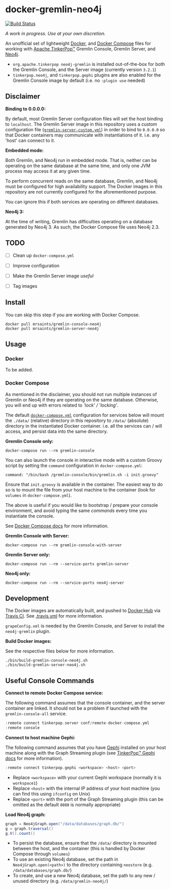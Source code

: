 # docker-gremlin-neo4j

[![Build Status](https://travis-ci.org/MrSaints/docker-gremlin-neo4j.svg?branch=master)](https://travis-ci.org/MrSaints/docker-gremlin-neo4j)


_A work in progress. Use at your own discretion._

An unofficial set of lightweight [Docker][docker], and [Docker Compose][docker-compose] files for working with [Apache TinkerPop™][tinkerpop] Gremlin Console, Gremlin Server, and [Neo4j][neo4j].

- `org.apache.tinkerpop neo4j-gremlin` is installed out-of-the-box for both the Gremlin Console, and the Server image (currently version `3.2.1`)
- `tinkerpop.neo4j`, and `tinkerpop.gephi` plugins are also enabled for the Gremlin Console image by default (i.e. no `:plugin use` needed)


## Disclaimer

**Binding to 0.0.0.0:**

By default, most Gremlin Server configuration files will set the host binding to `localhost`. The Gremlin Server image in this repository uses a custom configuration file ([`gremlin-server-custom.yml`](gremlin-server-neo4j/conf/gremlin-server-custom.yml)) in order to bind to `0.0.0.0` so that Docker containers may communicate with instantiations of it. i.e. any 'host' can connect to it.

**Embedded mode:**

Both Gremlin, and Neo4j run in embedded mode. That is, neither can be operating on the same database at the same time, and only one JVM process may access it at any given time.

To perform concurrent reads on the same database, Gremlin, and Neo4j must be configured for high availability support. The Docker images in this repository are not currently configured for the aforementioned purpose.

You can ignore this if both services are operating on different databases.

**Neo4j 3:**

At the time of writing, Gremlin has difficulties operating on a database generated by Neo4j 3. As such, the Docker Compose file uses Neo4j 2.3.


## TODO

- [ ] Clean up `docker-compose.yml`
- [ ] Improve configuration
- [ ] Make the Gremlin Server image _useful_
- [ ] Tag images


## Install

You can skip this step if you are working with Docker Compose.

    docker pull mrsaints/gremlin-console-neo4j
    docker pull mrsaints/gremlin-server-neo4j


## Usage

### Docker

To be added.

### Docker Compose

As mentioned in the disclaimer, you should not run multiple instances of Gremlin or Neo4j if they are operating on the same database. Otherwise, you will end up with errors related to _'lock' / 'locking'_.

The default [`docker-compose.yml`](docker-compose.yml) configuration for services below will mount the `./data/` (relative) directory in this repository to `/data/` (absolute) directory in the instantiated Docker container. i.e. all the services can / will access, and persist data into the same directory.

**Gremlin Console only:**

    docker-compose run --rm gremlin-console

You can also launch the console in interactive mode with a custom Groovy script by setting the `command` configuration in `docker-compose.yml`:

    command: "/bin/bash /gremlin-console/bin/gremlin.sh -i init.groovy"

Ensure that `init.groovy` is available in the container. The easiest way to do so is to mount the file from your host machine to the container (look for `volumes` in `docker-compose.yml`).

The above is useful if you would like to bootstrap / prepare your console environment, and avoid typing the same _commands_ every time you instantiate the console.

See [Docker Compose docs][docker-compose-docs] for more information.

**Gremlin Console with Server:**

    docker-compose run --rm gremlin-console-with-server

**Gremlin Server only:**

    docker-compose run --rm --service-ports gremlin-server

**Neo4j only:**

    docker-compose run --rm --service-ports neo4j-server


## Development

The Docker images are automatically built, and pushed to [Docker Hub][docker-hub] via [Travis CI][travis-ci].
See [.travis.yml](.travis.yml) for more information.

`grapeConfig.xml` is needed by the Gremlin Console, and Server to install the `neo4j-gremlin` plugin.

**Build Docker images:**

See the respective files below for more information.

    ./bin/build-gremlin-console-neo4j.sh
    ./bin/build-gremlin-server-neo4j.sh


## Useful Console Commands

**Connect to remote Docker Compose service:**

The following command assumes that the console container, and the server container are linked. It should not be a problem if launched with the `gremlin-console-all` service.

```groovy
:remote connect tinkerpop.server conf/remote-docker-compose.yml
:remote console
```

**Connect to host machine Gephi:**

The following command assumes that you have [Gephi][gephi] installed on your host machine along with the Graph Streaming plugin (see [TinkerPop™ Gephi docs][gephi-docs] for more information).

```groovy
:remote connect tinkerpop.gephi <workspace> <host> <port>
```

- Replace `<workspace>` with your current Gephi workspace (normally it is `workspace1`)
- Replace `<host>` with the internal IP address of your host machine (you can find this using `ifconfig` on Unix)
- Replace `<port>` with the port of the Graph Streaming plugin (this can be omitted as the default `8080` is normally appropriate)

**Load Neo4j graph:**

```groovy
graph = Neo4jGraph.open("/data/databases/graph.db/")
g = graph.traversal()
g.V().count()
```

- To persist the database, ensure that the `/data/` directory is mounted between the host, and the container (this is handled by Docker Compose through `volumes`)
- To use an existing Neo4j database, set the path in `Neo4jGraph.open(<path>)` to the directory containing `neostore` (e.g. `/data/databases/graph.db/`)
- To create, and use a new Neo4j database, set the path to any new / unused directory (e.g. `/data/gremlin-neo4j/`)


[docker-compose-docs]: https://docs.docker.com/compose/compose-file/#/command
[docker-compose]: https://docs.docker.com/compose/
[docker-hub]: https://hub.docker.com/
[docker]: https://www.docker.com/
[gephi-docs]: http://tinkerpop.apache.org/docs/current/reference/#gephi-plugin
[gephi]: https://gephi.org/
[neo4j]: https://neo4j.com/
[tinkerpop]: https://tinkerpop.apache.org/
[travis-ci]: https://travis-ci.org/